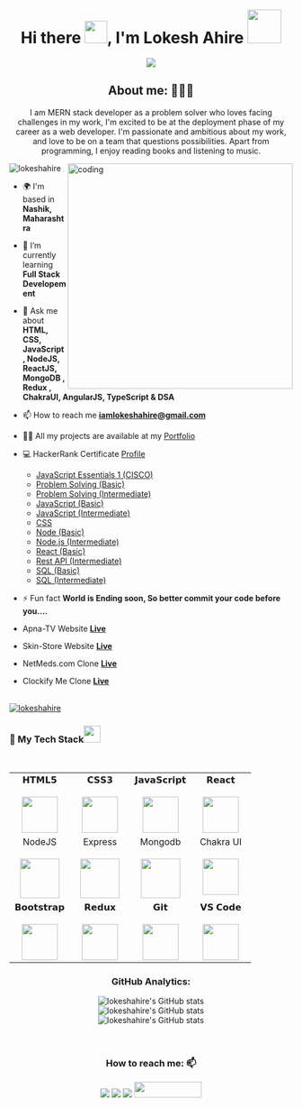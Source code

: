 <h1 align="center">Hi there <img src="https://c.tenor.com/z2xJqhCpneIAAAAM/wave-hand.gif" width="40px">, I'm Lokesh Ahire <img src="https://img.icons8.com/external-others-cattaleeya-thongsriphong/344/external-Boy-user-with-laptop-color-line-others-cattaleeya-thongsriphong.png"  width="60px" /></h1>

<p align="center">
<a align="center" href="https://github.com/lokeshahire/lokeshahire"><img src="https://readme-typing-svg.herokuapp.com?color=0A88B3&lines=Welcome+to+My+GitHub+Profile!;I'm+a+Full-Stack+Web+Developer." /></a>
</p>

<h2 align="center">About me: 👨🏽‍💻</h2>
<p align="center">I am MERN stack developer as a problem solver who loves facing challenges in my work, I'm excited to be at the deployment phase of my career as a web developer. I'm passionate and ambitious about my work, and love to be on a team that questions possibilities. Apart from programming, I enjoy reading books and listening to music.</p>


<img align="right" alt="coding" width="400" src="https://user-images.githubusercontent.com/56001279/169039511-a3887a25-f6aa-449c-a269-82372aaa8618.gif"/>

<p align="left"> <img src="https://komarev.com/ghpvc/?username=lokeshahire&label=Profile%20views&color=0e75b6&style=flat" alt="lokeshahire" /> </p>

- 🌍 I'm based in **Nashik, Maharashtra**

- 🌱 I’m currently learning **Full Stack Developement**

- 💬 Ask me about **HTML, CSS, JavaScript, NodeJS, ReactJS, MongoDB , Redux  , ChakraUI, AngularJS, TypeScript & DSA**

- 📫 How to reach me **iamlokeshahire@gmail.com**

- 👨‍💻 All my projects are available at my [Portfolio](https://lokeshahire.github.io/)

- 💻 HackerRank Certificate [Profile](https://www.hackerrank.com/iamlokeshahire)
  
     - [JavaScript Essentials 1 (CISCO)](https://drive.google.com/file/d/1d2qUJAKMIzVtua715HiJnzouj_M_gr_v/view?usp=sharing)
     - [Problem Solving (Basic)](https://www.hackerrank.com/certificates/iframe/6b6dbcadaf90)
     - [Problem Solving (Intermediate)](https://www.hackerrank.com/certificates/iframe/a290ead779f8)
     - [JavaScript (Basic)](https://www.hackerrank.com/certificates/iframe/3206e941f181)
     - [JavaScript (Intermediate)](https://www.hackerrank.com/certificates/iframe/b06e6f43ba2b)
     - [CSS](https://www.hackerrank.com/certificates/iframe/a04bb3525a25)
     - [Node (Basic)](https://www.hackerrank.com/certificates/iframe/92e193fa3894)
     - [Node.js (Intermediate)](https://www.hackerrank.com/certificates/iframe/5e0adb657503)
     - [React (Basic)](https://www.hackerrank.com/certificates/iframe/a8ad63ccd788)
     - [Rest API (Intermediate)](https://www.hackerrank.com/certificates/iframe/962c43bcf070)
     - [SQL (Basic)](https://www.hackerrank.com/certificates/iframe/209a014dc4a3)
     - [SQL (Intermediate)](https://www.hackerrank.com/certificates/iframe/ae252ebb856f)

     
- ⚡ Fun fact **World is Ending soon, So better commit your code before you....**

-  Apna-TV Website **[Live](https://github.com/lokeshahire/Apna-TV)**
-  Skin-Store Website **[Live](https://github.com/lokeshahire/Skinstore-Clone)**
-  NetMeds.com Clone **[Live](https://github.com/lokeshahire/NetMeds-Clone)**
-  Clockify Me Clone **[Live](https://github.com/lokeshahire/abrasive-trade-5771)**

<br/>

<!-- <p><a href="https://github.com/ryo-ma/github-profile-trophy"><img src="https://github-profile-trophy.vercel.app/?username=lokeshahire" alt="lokeshahire"/></a> </p> -->
<div><a href="https://github.com/ryo-ma/github-profile-trophy"><img src="https://github-profile-trophy.vercel.app/?username=lokeshahire&row=2&column=7&margin-w=15&margin-h=15" alt="lokeshahire"/></a> </div>

<div align="center">
  <h3 align="left" border="0"> 🚀 My Tech Stack<img src="https://camo.githubusercontent.com/beb64ff21c883e318e4f5db5231c2ba4175705bea1c9249e82a41ab375db4f75/68747470733a2f2f6d65646961322e67697068792e636f6d2f6d656469612f51737347456d706b79454f684243623765312f67697068792e6769663f6369643d656366303565343761306e336769316266716e74716d6f62386739616964316f796a327772336473336d67373030626c267269643d67697068792e676966" width="30"/></h3>
<br>
<table align="center">
<tbody>
<tr valign="top">
<td width="25%" align="center">
<span>𝗛𝗧𝗠𝗟𝟱</span><br><br>
<img height="64px" src="https://cdn.svgporn.com/logos/html-5.svg">
</td>
<td width="25%" align="center">
<span>𝗖𝗦𝗦𝟯</span><br><br>
<img height="64px" src="https://cdn.svgporn.com/logos/css-3.svg">
</td>
<td width="25%" align="center">
<span>𝗝𝗮𝘃𝗮𝗦𝗰𝗿𝗶𝗽𝘁</span><br><br>
<img height="64px" src="https://cdn.svgporn.com/logos/javascript.svg">
</td>
<td width="25%" align="center">
<span>𝗥𝗲𝗮𝗰𝘁</span><br><br>
<img height="64px" src="https://cdn.svgporn.com/logos/react.svg">
</td>
</tr>
<tr valign="top">
<td width="25%" align="center">
<span>NodeJS</span><br><br>
<img height="70px" src="https://cdn.svgporn.com/logos/nodejs.svg">
</td>
<td width="25%" align="center">
<span>Express</span><br><br>
<img height="70px" src="https://cdn.svgporn.com/logos/express.svg">
</td>
<td width="25%" align="center">
<span>Mongodb</span><br><br>
<img height="70px" src="https://cdn.svgporn.com/logos/mongodb.svg">
</td>
<td width="25%" align="center">
<span>Chakra UI</span><br><br>
<img height="64px" src="https://img.icons8.com/color/344/chakra-ui.png">
</td>
</tr>
<tr valign="top">
<td width="25%" align="center">
<span>𝗕𝗼𝗼𝘁𝘀𝘁𝗿𝗮𝗽</span><br><br>
<img height="64px" src="https://cdn.svgporn.com/logos/bootstrap.svg">
</td>


<td width="25%" align="center">
<span>𝗥𝗲𝗱𝘂𝘅</span><br><br>
<img height="64px" src="https://cdn.svgporn.com/logos/redux.svg">
</td>
<td width="25%" align="center">
<span>𝗚𝗶𝘁</span><br><br>
<img height="64px" src="https://cdn.svgporn.com/logos/git-icon.svg">
</td>
<td width="25%" align="center">
<span>𝗩𝗦 𝗖𝗼𝗱𝗲</span><br><br>
<img height="64px" src="https://cdn.svgporn.com/logos/visual-studio-code.svg">
</td>
</tr>
</tbody>
</table>
<h3 align="center">GitHub Analytics: </h3>
<div align="center">
  <img src="https://github-readme-stats.vercel.app/api?username=lokeshahire&count_private=true&theme=algolia" alt="lokeshahire's GitHub stats" />
</div>
<div align="center">
  <img src="https://github-readme-stats.vercel.app/api/top-langs/?username=lokeshahire&langs_count=8&theme=algolia" alt="lokeshahire's GitHub stats" />
</div>
<div align="center">
  <img src="https://github-readme-streak-stats.herokuapp.com/?user=lokeshahire" alt="lokeshahire's GitHub stats" />

</div>


<br/>
<br/>
     
     

<!-- <p>
  <img src="https://activity-graph.herokuapp.com/graph?username=lokeshahire&show_icons=true&count_private=true&include_all_commits=true&theme=minimal&hide_border=true&radius=4" />
</p> -->

<h3 align="center">How to reach me: 📫</h3>
<div align="center" display="flex">

     
  <a  href="https://www.linkedin.com/in/lokesh-ahire-30a184207/" target="_blank"> <img src="https://img.shields.io/badge/LinkedIn-0077B5?style=for-the-badge&logo=linkedin&logoColor=white" /></a>
  <a  href="mailto: iamlokeshahire@gmail.com" target="_blank"><img src="https://img.shields.io/badge/Gmail-D14836?style=for-the-badge&logo=gmail&logoColor=white" /></a>
  <a  href="https://github.com/lokeshahire" target="_blank"><img src="https://img.shields.io/badge/GitHub-100000?style=for-the-badge&logo=github&logoColor=white" /></a>
    <a  href="https://www.hackerrank.com/iamlokeshahire" target="_blank"><img width="120px" height="28px"  src="https://camo.githubusercontent.com/49e713e1463692beaff7b552eb60511454485659f6131286eeab9db84e91840a/68747470733a2f2f69302e77702e636f6d2f6772616473696e67616d65732e636f6d2f77702d636f6e74656e742f75706c6f6164732f323031362f30352f3835363737315f3636383232343035333139373834315f313934333639393030395f6f2e706e67" /></a>
</div>
 
